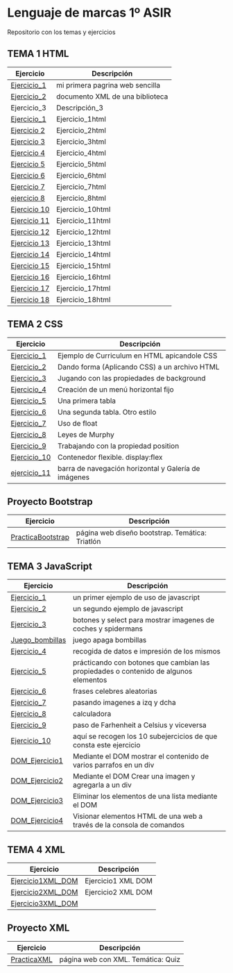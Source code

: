 # Lenguaje de marcas 1º ASIR
Repositorio con los temas y ejercicios

## TEMA 1 HTML

| Ejercicio | Descripción |
| --------- | ----------- |
| [Ejercicio_1](/TEMA1/ejercicio1.html) | mi primera pagrina web sencilla |
| [Ejercicio_2](/TEMA1/ejercicio2.xml) | documento XML de una biblioteca |
| Ejercicio_3 | Descripción_3 |
| [Ejercicio_1](/TEMA1/ejercicio1html.html) | Ejercicio_1html |
| [Ejercicio 2](/TEMA1/ejercicio2html.html) | Ejercicio_2html |
| [Ejercicio 3](/TEMA1/ejercicio3html.html) | Ejercicio_3html |
| [Ejercicio 4](/TEMA1/ejercicio4html.html) | Ejercicio_4html |
| [Ejercicio 5](/TEMA1/ejercicio5html.html) | Ejercicio_5html |
| [Ejercicio 6](/TEMA1/ejercicio6html.html) | Ejercicio_6html |
| [Ejercicio 7](/TEMA1/ejercicio7html.html) | Ejercicio_7html |
| [ejercicio 8](/TEMA1/ejercicio8) | Ejercicio_8html |
| [Ejercicio 10](/TEMA1/ejercicio10html.html)   | Ejercicio_10html |
| [Ejercicio 11](/TEMA1/ejercicio11html.html)   | Ejercicio_11html |
| [Ejercicio 12](/TEMA1/ejercicio12html.html)   | Ejercicio_12html |
| [Ejercicio 13](/TEMA1/ejercicio13html.html)   | Ejercicio_13html |
| [Ejercicio 14](/TEMA1/ejercicio14html.html)   | Ejercicio_14html |
| [Ejercicio 15](/TEMA1/ejercicio15html.html)   | Ejercicio_15html |
| [Ejercicio 16](/TEMA1/ejercicio16html.html)   | Ejercicio_16html |
| [Ejercicio 17](/TEMA1/ejercicio17)   | Ejercicio_17html |
| [Ejercicio 18](/TEMA1/ejercicio18)   | Ejercicio_18html |

## TEMA 2 CSS

| Ejercicio | Descripción |
| --------- | ----------- |
| [Ejercicio_1](TEMA2.CSS/ejercicio1) | Ejemplo de Curriculum en HTML apicandole CSS |
| [Ejercicio_2](TEMA2.CSS/ejercicio2) | Dando forma (Aplicando CSS) a un archivo HTML |
| [Ejercicio_3](TEMA2.CSS/ejercicio3) | Jugando con las propiedades de background |
| [Ejercicio_4](TEMA2.CSS/ejercicio4) | Creación de un menú horizontal fijo |
| [Ejercicio_5](TEMA2.CSS/ejercicio5) | Una primera tabla |
| [Ejercicio_6](TEMA2.CSS/ejercicio6) | Una segunda tabla. Otro estilo |
| [Ejercicio_7](TEMA2.CSS/ejercicio7) | Uso de float |
| [Ejercicio_8](TEMA2.CSS/ejercicio8) | Leyes de Murphy |
| [Ejercicio_9](Tema2.CSS/ejercicio9) | Trabajando con la propiedad position |
| [Ejercicio_10](TEMA2.CSS/ejercicio10) | Contenedor flexible. display:flex |
| [ejercicio_11](TEMA2.CSS/ejercicio11) | barra de navegación horizontal y Galería de imágenes |

## Proyecto Bootstrap

| Ejercicio | Descripción |
| --------- | ----------- |
| [PracticaBootstrap](PracticaBootstrap/PracticaBootstrap) | página web diseño bootstrap. Temática: Triatlón |

## TEMA 3 JavaScript

| Ejercicio | Descripción |
| --------- | ----------- |
| [Ejercicio_1](TEMA3.JavaScript/ejercicio1) | un primer ejemplo de uso de javascript |
| [Ejercicio_2](TEMA3.JavaScript/ejercicio2) | un segundo ejemplo de javascript |
| [Ejercicio_3](TEMA3.JavaScript/ejercicio3) | botones y select para mostrar imagenes de coches y spidermans|
| [Juego_bombillas](TEMA3.JavaScript/juego_bombillas) | juego apaga bombillas |
| [Ejercicio_4](TEMA3.JavaScript/ejercicio4) | recogida de datos e impresión de los mismos |
| [Ejercicio_5](TEMA3.JavaScript/ejercicio5) | prácticando con botones que cambian las propiedades o contenido de algunos elementos |
| [Ejercicio_6](TEMA3.JavaScript/ejercicio6) | frases celebres aleatorias |
| [Ejercicio_7](TEMA3.JavaScript/ejercicio7) | pasando imagenes a izq y dcha |
| [Ejercicio_8](TEMA3.JavaScript/ejercicio8) | calculadora |
| [Ejercicio_9](TEMA3.JavaScript/ejercicio9) | paso de Farhenheit a Celsius y viceversa |
| [Ejercicio_10](TEMA3.JavaScript/ejercicio10) | aquí se recogen los 10 subejercicios de que consta este ejercicio |
| [DOM_Ejercicio1](TEMA3.JavaScript/DOMejercicio1) | Mediante el DOM mostrar el contenido de varios parrafos en un div |
| [DOM_Ejercicio2](TEMA3.JavaScript/DOMejercicio2) | Mediante el DOM Crear una imagen y agregarla a un div |
| [DOM_Ejercicio3](TEMA3.JavaScript/DOMejercicio3) | Eliminar los elementos de una lista mediante el DOM |
| [DOM_Ejercicio4](TEMA3.JavaScript/DOMejercicio4) | Visionar elementos HTML de una web a través de la consola de comandos |

## TEMA 4 XML

| Ejercicio | Descripción |
| --------- | ----------- |
| [Ejercicio1XML_DOM](Tema4.XML/Ejercicio1XML_DOM/ej01.pdf) | Ejercicio1 XML DOM |
| [Ejercicio2XML_DOM](Tema4.XML/Ejercicio2XML_DOM) | Ejercicio2 XML DOM |
| [Ejercicio3XML_DOM](Tema4.XML_DOM/Ejercicio3XML_DOM) |


## Proyecto XML

| Ejercicio | Descripción |
| --------- | ----------- |
| [PracticaXML](ProyectoXML/PracticaXML) | página web con XML. Temática: Quiz |

